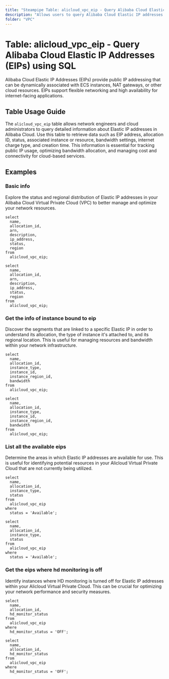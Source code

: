 ```yaml
---
title: "Steampipe Table: alicloud_vpc_eip - Query Alibaba Cloud Elastic IP Addresses (EIPs) using SQL"
description: "Allows users to query Alibaba Cloud Elastic IP addresses (EIPs), including IP address, status, instance association, bandwidth, and billing details."
folder: "VPC"
---
```


# Table: alicloud_vpc_eip - Query Alibaba Cloud Elastic IP Addresses (EIPs) using SQL

Alibaba Cloud Elastic IP Addresses (EIPs) provide public IP addressing that can be dynamically associated with ECS instances, NAT gateways, or other cloud resources. EIPs support flexible networking and high availability for internet-facing applications.

## Table Usage Guide

The `alicloud_vpc_eip` table allows network engineers and cloud administrators to query detailed information about Elastic IP addresses in Alibaba Cloud. Use this table to retrieve data such as EIP address, allocation ID, status, associated instance or resource, bandwidth settings, internet charge type, and creation time. This information is essential for tracking public IP usage, optimizing bandwidth allocation, and managing cost and connectivity for cloud-based services.

## Examples

### Basic info
Explore the status and regional distribution of Elastic IP addresses in your Alibaba Cloud Virtual Private Cloud (VPC) to better manage and optimize your network resources.

```sql+postgres
select
  name,
  allocation_id,
  arn,
  description,
  ip_address,
  status,
  region
from
  alicloud_vpc_eip;
```

```sql+sqlite
select
  name,
  allocation_id,
  arn,
  description,
  ip_address,
  status,
  region
from
  alicloud_vpc_eip;
```


### Get the info of instance bound to eip
Discover the segments that are linked to a specific Elastic IP in order to understand its allocation, the type of instance it's attached to, and its regional location. This is useful for managing resources and bandwidth within your network infrastructure.

```sql+postgres
select
  name,
  allocation_id,
  instance_type,
  instance_id,
  instance_region_id,
  bandwidth
from
  alicloud_vpc_eip;
```

```sql+sqlite
select
  name,
  allocation_id,
  instance_type,
  instance_id,
  instance_region_id,
  bandwidth
from
  alicloud_vpc_eip;
```


### List all the available eips
Determine the areas in which Elastic IP addresses are available for use. This is useful for identifying potential resources in your Alicloud Virtual Private Cloud that are not currently being utilized.

```sql+postgres
select
  name,
  allocation_id,
  instance_type,
  status
from
  alicloud_vpc_eip
where
  status = 'Available';
```

```sql+sqlite
select
  name,
  allocation_id,
  instance_type,
  status
from
  alicloud_vpc_eip
where
  status = 'Available';
```


### Get the eips where hd monitoring is off
Identify instances where HD monitoring is turned off for Elastic IP addresses within your Alicloud Virtual Private Cloud. This can be crucial for optimizing your network performance and security measures.

```sql+postgres
select
  name,
  allocation_id,
  hd_monitor_status
from
  alicloud_vpc_eip
where
  hd_monitor_status = 'OFF';
```

```sql+sqlite
select
  name,
  allocation_id,
  hd_monitor_status
from
  alicloud_vpc_eip
where
  hd_monitor_status = 'OFF';
```